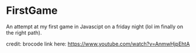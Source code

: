 # FirstGame
An attempt at my first game in Javascipt on a friday night (lol im finally on the right path).

credit: 
brocode link here: https://www.youtube.com/watch?v=AnmwHjpEhtA

